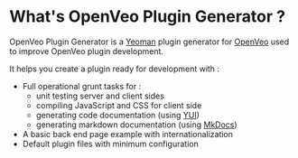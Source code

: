 # What's OpenVeo Plugin Generator ?

OpenVeo Plugin Generator is a [Yeoman](http://yeoman.io/) plugin generator for [OpenVeo](https://github.com/veo-labs/openveo-core) used to improve OpenVeo plugin development.

It helps you create a plugin ready for development with :

  - Full operational grunt tasks for :
    - unit testing server and client sides
    - compiling JavaScript and CSS for client side
    - generating code documentation (using [YUI](http://yuilibrary.com/))
    - generating markdown documentation (using [MkDocs](http://www.mkdocs.org/))
  - A basic back end page example with internationalization
  - Default plugin files with minimum configuration

